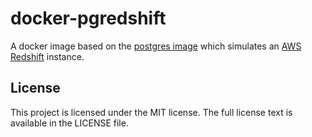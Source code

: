 # docker-pgredshift

A docker image based on the [postgres image](https://hub.docker.com/_/postgres/)
which simulates an [AWS Redshift](https://aws.amazon.com/redshift/) instance.


## License

This project is licensed under the MIT license. The full license text is available in the LICENSE file.

